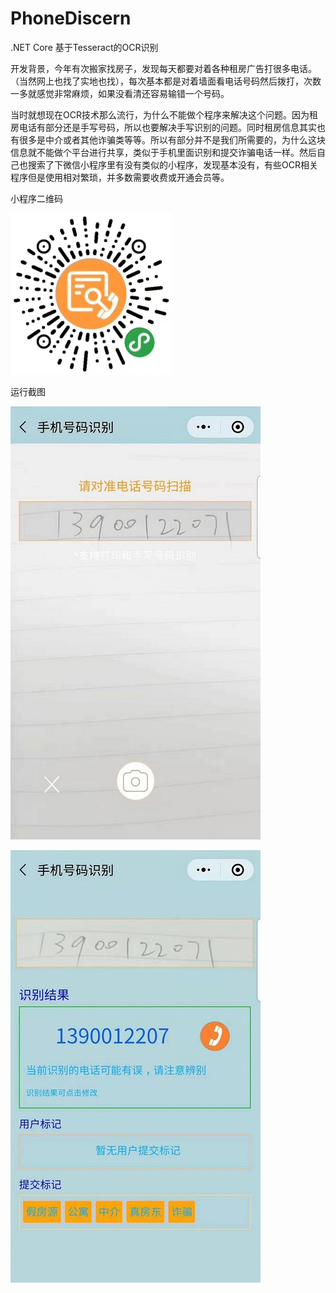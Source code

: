 # PhoneDiscern
.NET Core 基于Tesseract的OCR识别

开发背景，今年有次搬家找房子，发现每天都要对着各种租房广告打很多电话。（当然网上也找了实地也找），每次基本都是对着墙面看电话号码然后拨打，次数一多就感觉非常麻烦，如果没看清还容易输错一个号码。

当时就想现在OCR技术那么流行，为什么不能做个程序来解决这个问题。因为租房电话有部分还是手写号码，所以也要解决手写识别的问题。同时租房信息其实也有很多是中介或者其他诈骗类等等。所以有部分并不是我们所需要的，为什么这块信息就不能做个平台进行共享，类似于手机里面识别和提交诈骗电话一样。然后自己也搜索了下微信小程序里有没有类似的小程序，发现基本没有，有些OCR相关程序但是使用相对繁琐，并多数需要收费或开通会员等。

小程序二维码

![图1](https://github.com/cfan1236/PhoneDiscern_wxapp/blob/master/image/01.jpg)

运行截图

![图2](https://github.com/cfan1236/PhoneDiscern_wxapp/blob/master/image/02.jpg)

![图3](https://github.com/cfan1236/PhoneDiscern_wxapp/blob/master/image/03.jpg)
